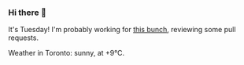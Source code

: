 ### Hi there :wave:

It's Tuesday! I'm probably working for [this bunch](https://github.com/kohofinancial), reviewing some pull requests.

Weather in Toronto: sunny, at +9°C.

